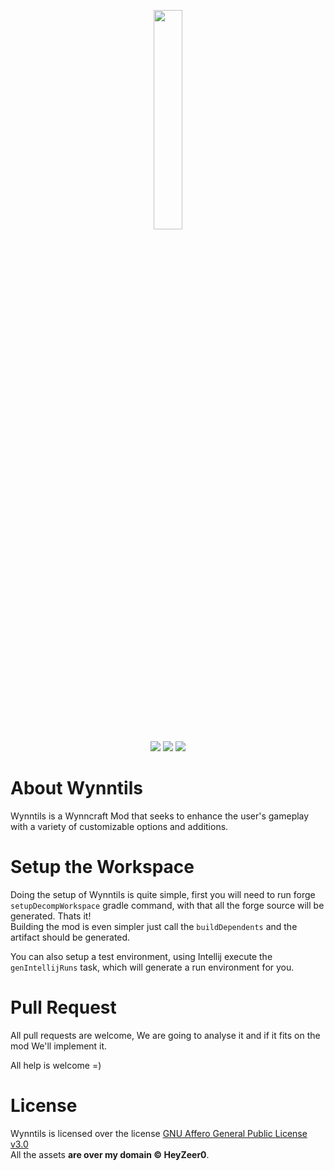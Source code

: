 <p align="center">
<img src="http://dl.heyzeer0.cf/Wynntils/wynntils logo - w paintstroke.png" width=30%>
<br>
<a href="https://discord.gg/ve49m9J"><img src="https://discordapp.com/api/guilds/394189072635133952/widget.png"></a>
<a href="http://ci.heyzeer0.cf/job/Wynntils/"><img src="http://ci.heyzeer0.cf/buildStatus/icon?job=Wynntils"></a>
<a href="https://github.com/Wynntils/Wynntils/blob/master/LICENSE"><img src="https://img.shields.io/badge/license-AGLP%203.0-green.svg"></a>
</p>

About Wynntils
========
Wynntils is a Wynncraft Mod that seeks to enhance the user's gameplay with a variety of customizable options and additions.

Setup the Workspace
========
Doing the setup of Wynntils is quite simple, first you will need to run forge ``setupDecompWorkspace`` gradle command, with that all the forge source will be generated. Thats it!
<br> Building the mod is even simpler just call the ``buildDependents`` and the artifact should be generated.

You can also setup a test environment, using Intellij execute the ``genIntellijRuns`` task, which will generate a run environment for you.
 
Pull Request
========

All pull requests are welcome, We are going to analyse it and if it fits on the mod We'll implement it.

All help is welcome =)

License
========

Wynntils is licensed over the license [GNU Affero General Public License v3.0](https://github.com/AladdinBOT/Aladdin/blob/master/LICENSE)<br>
All the assets **are over my domain © HeyZeer0**.